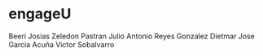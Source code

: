# engageU

Beeri Josias Zeledon Pastran
Julio Antonio Reyes Gonzalez
Dietmar Jose Garcia Acuña
Victor Sobalvarro 
